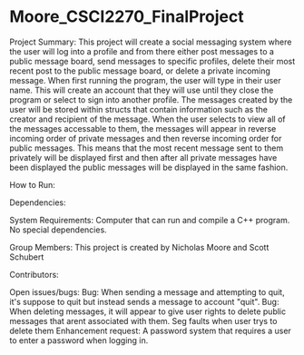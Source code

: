# Moore_CSCI2270_FinalProject
Project Summary:
This project will create a social messaging system where the user will log into a profile and from there either post messages to a public message board, send messages to specific profiles, delete their most recent post to the public message board, or delete a private incoming message.  When first running the program, the user will type in their user name.  This will create an account that they will use until they close the program or select to sign into another profile.  The messages created by the user will be stored within structs that contain information such as the creator and recipient of the message.  When the user selects to view all of the messages accessable to them, the messages will appear in reverse incoming order of private messages and then reverse incoming order for public messages.  This means that the most recent message sent to them privately will be displayed first and then after all private messages have been displayed the public messages will be displayed in the same fashion.

How to Run:

Dependencies:

System Requirements:  Computer that can run and compile a C++ program.  No special dependencies.

Group Members:
This project is created by Nicholas Moore and Scott Schubert

Contributors:

Open issues/bugs:
  Bug: When sending a message and attempting to quit, it's suppose to quit but instead sends a message to account "quit". 
  Bug:  When deleting messages, it will appear to give user rights to delete public messages that arent associated with them.  Seg faults when user trys to delete them
  Enhancement request:  A password system that requires a user to enter a password when logging in.  
